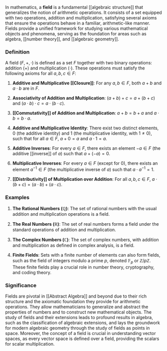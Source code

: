 In mathematics, a **field** is a fundamental [[algebraic structure]] that generalizes the notion of arithmetic operations. It consists of a set equipped with two operations, addition and multiplication, satisfying several axioms that ensure the operations behave in a familiar, arithmetic-like manner. Fields provide a unified framework for studying various mathematical objects and phenomena, serving as the foundation for areas such as algebra, [[number theory]], and [[algebraic geometry]].

### Definition

A field $(F, +, \cdot)$ is defined as a set $F$ together with two binary operations: addition ($+$) and multiplication ($\cdot$). These operations must satisfy the following axioms for all $a, b, c \in F$:

1. **Additive and Multiplicative [[Closure]]**: For any $a, b \in F$, both $a + b$ and $a \cdot b$ are in $F$.

2. **Associativity of Addition and Multiplication**: $(a + b) + c = a + (b + c)$ and $(a \cdot b) \cdot c = a \cdot (b \cdot c)$.

3. **[[Commutativity]] of Addition and Multiplication**: $a + b = b + a$ and $a \cdot b = b \cdot a$.

4. **Additive and Multiplicative Identity**: There exist two distinct elements, $0$ (the additive identity) and $1$ (the multiplicative identity, with $1 \neq 0$), such that for all $a \in F$, $a + 0 = a$ and $a \cdot 1 = a$.

5. **Additive Inverses**: For every $a \in F$, there exists an element $-a \in F$ (the additive [[inverse]] of $a$) such that $a + (-a) = 0$.

6. **Multiplicative Inverses**: For every $a \in F$ (except for $0$), there exists an element $a^{-1} \in F$ (the multiplicative inverse of $a$) such that $a \cdot a^{-1} = 1$.

7. **[[Distributivity]] of Multiplication over Addition**: For all $a, b, c \in F$, $a \cdot (b + c) = (a \cdot b) + (a \cdot c)$.

### Examples

1. **The Rational Numbers ($\mathbb{Q}$)**: The set of rational numbers with the usual addition and multiplication operations is a field.

2. **The Real Numbers ($\mathbb{R}$)**: The set of real numbers forms a field under the standard operations of addition and multiplication.

3. **The Complex Numbers ($\mathbb{C}$)**: The set of complex numbers, with addition and multiplication as defined in complex analysis, is a field.

4. **Finite Fields**: Sets with a finite number of elements can also form fields, such as the field of integers modulo a prime $p$, denoted $\mathbb{F}_p$ or $\mathbb{Z}/p\mathbb{Z}$. These finite fields play a crucial role in number theory, cryptography, and coding theory.

### Significance

Fields are pivotal in [[Abstract Algebra]] and beyond due to their rich structure and the axiomatic foundation they provide for arithmetic operations. They allow mathematicians to generalize and abstract the properties of numbers and to construct new mathematical objects. The study of fields and their extensions leads to profound results in algebra, such as the classification of algebraic extensions, and lays the groundwork for modern algebraic geometry through the study of fields as points in space. Moreover, the concept of a field is crucial in understanding vector spaces, as every vector space is defined over a field, providing the scalars for scalar multiplication.